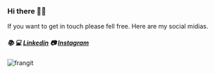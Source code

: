 ### Hi there 👋:blush:

<!--
**Franzanella/Franzanella** is a ✨ _special_ ✨ repository because its `README.md` (this file) appears on your GitHub profile.

Here are some ideas to get you started:

- 🔭 I’m currently working on ...
- 🌱 I’m currently learning ...
- 👯 I’m looking to collaborate on ...
- 🤔 I’m looking for help with ...
- 💬 Ask me about ...
- 📫 How to reach me: ...
- 😄 Pronouns: ...
- ⚡ Fun fact: ...
-->


If you want to get in touch please fell free. Here are my social midias.
##### :books:  :computer: [Linkedin](https://www.linkedin.com/in/franciele-zanella-6b950bb2/) :camera: [Instagram](https://www.instagram.com/franciele_zanella/?hl=pt-br)

![frangit](https://user-images.githubusercontent.com/36767316/88659749-efd63780-d0ab-11ea-989c-15f15ebcbfd5.PNG)
